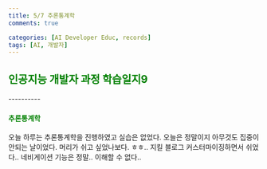 ```yaml
---
title: 5/7 추론통계학
comments: true

categories: [AI Developer Educ, records]
tags: [AI, 개발자]
---
```


<h2><span style="color:green"> 
인공지능 개발자 과정 학습일지9 </span></h2>
----------

<h4><span style="color:green"> 
추론통계학 </span></h4>

오늘 하루는 추론통계학을 진행하였고 실습은 없었다. 오늘은 정말이지 아무것도 집중이 안되는 날이었다. 머리가 쉬고 싶었나보다. ㅎㅎ.. 지킬 블로그 커스터마이징하면서 쉬었다.. 네비게이션 기능은 정말.. 이해할 수 없다..